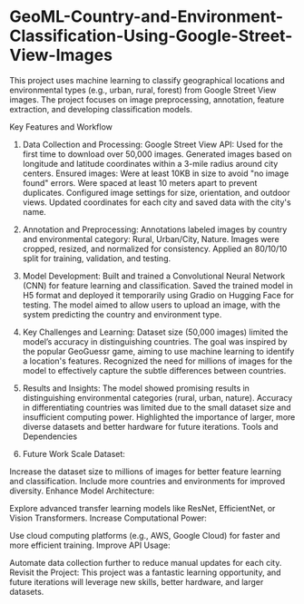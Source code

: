 # GeoML-Country-and-Environment-Classification-Using-Google-Street-View-Images
This project uses machine learning to classify geographical locations and environmental types (e.g., urban, rural, forest) from Google Street View images. The project focuses on image preprocessing, annotation, feature extraction, and developing classification models.

Key Features and Workflow

1. Data Collection and Processing:
Google Street View API:
Used for the first time to download over 50,000 images.
Generated images based on longitude and latitude coordinates within a 3-mile radius around city centers.
Ensured images:
Were at least 10KB in size to avoid "no image found" errors.
Were spaced at least 10 meters apart to prevent duplicates.
Configured image settings for size, orientation, and outdoor views.
Updated coordinates for each city and saved data with the city's name.

2. Annotation and Preprocessing:
Annotations labeled images by country and environmental category:
Rural, Urban/City, Nature.
Images were cropped, resized, and normalized for consistency.
Applied an 80/10/10 split for training, validation, and testing.

3. Model Development:
Built and trained a Convolutional Neural Network (CNN) for feature learning and classification.
Saved the trained model in H5 format and deployed it temporarily using Gradio on Hugging Face for testing.
The model aimed to allow users to upload an image, with the system predicting the country and environment type.

4. Key Challenges and Learning:
Dataset size (50,000 images) limited the model’s accuracy in distinguishing countries.
The goal was inspired by the popular GeoGuessr game, aiming to use machine learning to identify a location's features.
Recognized the need for millions of images for the model to effectively capture the subtle differences between countries.

5. Results and Insights:
The model showed promising results in distinguishing environmental categories (rural, urban, nature).
Accuracy in differentiating countries was limited due to the small dataset size and insufficient computing power.
Highlighted the importance of larger, more diverse datasets and better hardware for future iterations.
Tools and Dependencies

6. Future Work
Scale Dataset:

Increase the dataset size to millions of images for better feature learning and classification.
Include more countries and environments for improved diversity.
Enhance Model Architecture:

Explore advanced transfer learning models like ResNet, EfficientNet, or Vision Transformers.
Increase Computational Power:

Use cloud computing platforms (e.g., AWS, Google Cloud) for faster and more efficient training.
Improve API Usage:

Automate data collection further to reduce manual updates for each city.
Revisit the Project:
This project was a fantastic learning opportunity, and future iterations will leverage new skills, better hardware, and larger datasets.
